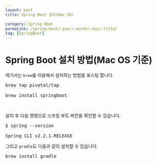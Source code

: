 ```yaml
---
layout: post
title: Spring Boot 설치(Mac OS)

category: Spring Boot
permalink: /spring-boot/:year/:month/:day/:title/
tag: [SpringBoot]
---
```


# Spring Boot 설치 방법(Mac OS 기준)

여기서는 `brew`를 이용해서 설치하는 방법을 포스팅 합니다.

<pre class="prettyprint">
brew tap pivotal/tap

brew install springboot
</pre>

<br>

설치 후 다음 명령으로 스프링 부트 버전을 확인할 수 있습니다.

<pre class="prettyprint">
$ spring --version

Spring CLI v2.2.1.RELEASE
</pre>

그리고 `gradle`도 다음과 같이 설치할 수 있습니다.

<pre class="prettyprint">
brew install gradle
</pre>